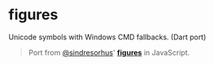 # figures

Unicode symbols with Windows CMD fallbacks. (Dart port)

> Port from [@sindresorhus](https://github.com/sindresorhus/)' [**figures**](https://github.com/sindresorhus/figures) in JavaScript.
